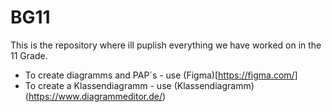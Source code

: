 # BG11
This is the repository where ill puplish everything we have worked on in the 11 Grade.


- To create diagramms and PAP´s - use (Figma)[https://figma.com/]
- To create a Klassendiagramm - use (Klassendiagramm)(https://www.diagrammeditor.de/)